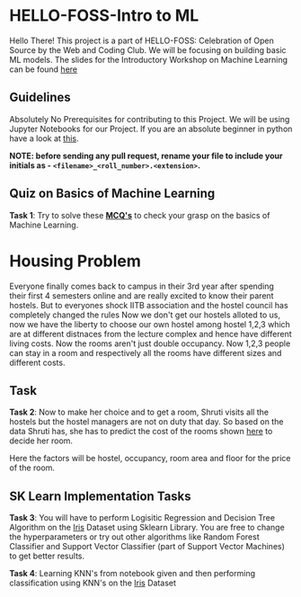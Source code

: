# HELLO-FOSS-Intro to ML
Hello There!
This project is a part of HELLO-FOSS: Celebration of Open Source by the Web and Coding Club. We will be focusing on building basic ML models.
The slides for the Introductory Workshop on Machine Learning can be found <a href = "https://docs.google.com/presentation/d/1UKiMZTcnCOUxNHcBNnSd-n6FCgyZYEldMT--3h0nzok/edit?usp=sharing">here</a>

## Guidelines
Absolutely No Prerequisites for contributing to this Project.
We will be using Jupyter Notebooks for our Project. If you are an absolute beginner in python have a look at [this](https://github.com/wncc/learners-space/tree/master/Python).

**NOTE: before sending any pull request, rename your file to include your initials as - `<filename>_<roll_number>.<extension>`.**

## Quiz on Basics of Machine Learning

 **Task 1**: Try to solve these [**MCQ's**](https://forms.gle/UNLr1X793j2X2giT7) to check your grasp on the basics of Machine Learning.

# Housing Problem
Everyone finally comes back to campus in their 3rd year after spending their first 4 semesters online and are really excited to know their parent hostels. But  to everyones shock IITB association and the hostel council has completely changed the rules
Now we don't get our hostels alloted to us, now we have the liberty to choose our own hostel among hostel 1,2,3 which are at different distnaces from the lecture complex and hence have different living costs. Now the rooms aren't just double occupancy. Now 1,2,3 people can stay in a room and respectively all the rooms have different sizes and different costs.


## Task
**Task 2**:  Now to make her choice and to get a room, Shruti visits all the hostels but the hostel managers are not on duty that day. So based on the data Shruti has, she has to predict the cost of the rooms shown [here](Hostel_Linear_Dataset.csv) to decide her room.

Here the factors will be hostel, occupancy, room area and floor for the price of the room.

## SK Learn Implementation Tasks
**Task 3**: You will have to perform Logisitic Regression and Decision Tree Algorithm on the [Iris](iris.csv) Dataset using Sklearn Library. You are free to change the hyperparameters or try out other algorithms like Random Forest Classifier and Support Vector Classifier (part of Support Vector Machines) to get better results. 

**Task 4**: Learning KNN's from notebook given and then performing classification using KNN's on the [Iris](iris.csv) Dataset
